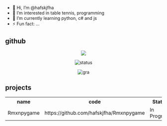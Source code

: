 - 👋 Hi, I’m @hafskjfha
- 👀 I’m interested in table tennis, programming
- 🌱 I’m currently learning python, c# and js
- ⚡ Fun fact: ...

<!---
hafskjfha/hafskjfha is a ✨ special ✨ repository because its `README.md` (this file) appears on your GitHub profile.
You can click the Preview link to take a look at your changes.
--->

## github
<div align="center">
<a href="https://opgc.me/#/users/hafskjfha" target="_blank"><img src="https://prd-opgc-api.opgc.me/githubs/users/hafskjfha/tag/?theme=basic" /></a>   
    
![status](https://github-readme-stats.vercel.app/api?username=hafskjfha&show_icons=true&theme=white)


![gra](https://github-readme-activity-graph.vercel.app/graph?username=hafskjfha&bg_color=ffffff&color=3366ff&line=3366ff&point=3366ff&area=true&hide_border=true)

</div>


## projects

<table>
    <tr>
        <th>name</th>
        <th>code</th>
        <th>Status</th>
    </tr>
    <tr>
        <td>Rmxnpygame</td>
        <td>https://github.com/hafskjfha/Rmxnpygame</td>
        <td>In Progress</td>
    </tr>
</table>
